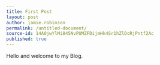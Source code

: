 ```yaml
---
title: First Post
layout: post
author: jamie.robinson
permalink: /untitled-document/
source-id: 14A0jwYlMi845NvPUMZFDijmHk4Sr1hZlDcRjPntf2Ac
published: true
---
```

Hello and welcome to my Blog.

